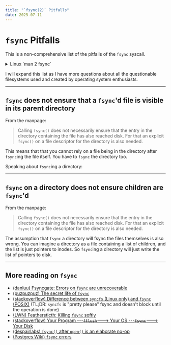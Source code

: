 ```yaml
---
title: "`fsync(2)` Pitfalls"
date: 2025-07-11
---
```


# `fsync` Pitfalls

This is a non-comprehensive list of the pitfalls of the `fsync` syscall.

<details>
<summary>Linux `man 2 fsync`</summary>

> `fsync()` transfers ("flushes") all modified in-core data of (i.e., modified
> buffer cache pages for) the file referred to by the file descriptor fd to the
> disk device (or other permanent storage device) so that all changed
> information can be retrieved even if the system crashes or is rebooted. This
> includes writing through or flushing a disk cache if present. The call blocks
> until the device reports that the transfer has completed.
>
> As well as flushing the file data, `fsync()` also flushes the metadata
> information associated with the file (see inode(7)).
>
> Calling `fsync()` does not necessarily ensure that the entry in the directory
> containing the file has also reached disk. For that an explicit `fsync()` on a
> file descriptor for the directory is also needed.
>
> `fdatasync()` is similar to `fsync()`, but does not flush modified metadata
> unless that metadata is needed in order to allow a subsequent data retrieval
> to be correctly handled. For example, changes to st_atime or st_mtime
> (respectively, time of last access and time of last modification; see
> inode(7)) do not require flushing because they are not necessary for a
> subsequent data read to be handled correctly. On the other hand, a change to
> the file size (st_size, as made by say ftruncate(2)), would require a metadata
> flush.
>
> The aim of `fdatasync()` is to reduce disk activity for applications that do
> not require all metadata to be synchronized with the disk.

</details>

I will expand this list as I have more questions about all the questionable
filesystems used and created by operating system enthusiasts.

---

## `fsync` does not ensure that a `fsync`'d file is visible in its parent directory

From the manpage:

> Calling `fsync()` does not necessarily ensure that the entry in the directory
> containing the file has also reached disk. For that an explicit `fsync()` on a
> file descriptor for the directory is also needed.

This means that that you cannot rely on a file being in the directory after
`fsync`ing the file itself. You have to `fsync` the directory too.

Speaking about `fsync`ing a directory:

---

## `fsync` on a directory does not ensure children are `fsync`'d

From the manpage:

> Calling `fsync()` does not necessarily ensure that the entry in the directory
> containing the file has also reached disk. For that an explicit `fsync()` on a
> file descriptor for the directory is also needed.

The assumption that `fsync` a directory will fsync the files themselves is also
wrong. You can imagine a directory as a file containing a list of children, and
the list is just pointers to inodes. So `fsync`ing a directory will just write
the list of pointers to disk.

---

## More reading on `fsync`

- [(danluu) Fsyncgate: Errors on `fsync` are unrecoverable](https://danluu.com/fsyncgate/)
- [(puzpuzpuz) The secret life of `fsync`](https://puzpuzpuz.dev/the-secret-life-of-fsync)
- [(stackoverflow) Difference between `syncfs` (Linux only) and `fsync` (POSIX)](https://stackoverflow.com/questions/48171855/what-is-the-difference-between-fsync-and-syncfs)
  (TL;DR: `syncfs` is "pretty please" fsync and doesn't block until the
  operation is done)
- [(LWN) Feathersticth: Killing `fsync` softly](https://lwn.net/Articles/354861/)
- [(stackoverflow) Your Program ---~~`fflush`~~---> Your OS ---~~`fsync`~~---> Your Disk](https://stackoverflow.com/questions/2340610/difference-between-fflush-and-fsync)
- [(despairlabs) `fsync()` after `open()` is an elaborate no-op](https://despairlabs.com/blog/posts/2025-03-13-fsync-after-open-is-an-elaborate-no-op/)
- [(Postgres Wiki) `fsync` errors](https://wiki.postgresql.org/wiki/Fsync_Errors)
